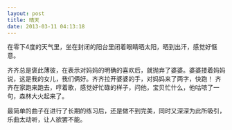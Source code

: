 ```yaml
---
layout: post
title: 晴天
date: 2013-03-11 04:13:18
---
```




在零下4度的天气里，坐在封闭的阳台里闭着眼睛晒太阳，晒到出汗，感觉好惬意。


齐齐总是褒此薄彼，在表示对妈妈的明确的喜欢后，就抛弃了婆婆。婆婆搂着妈妈说，这是我的女儿，我们俩好。齐齐拉开婆婆的手，对妈妈来了两字，快跑！
齐齐在家跑来跑去，哼着歌，感觉好忙碌的样子，问他，宝贝忙什么，他咕哝了一句，森林大火起来了。

最简单的曲子在进行了长期的练习后，还是做不到完美，同时又深深为此所吸引，乐曲太动听，让人欲罢不能。


